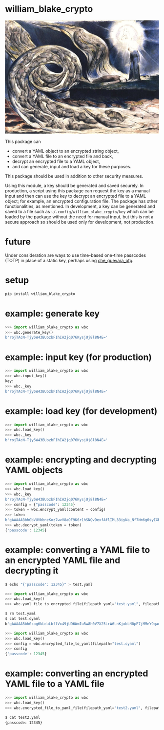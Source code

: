 # william_blake_crypto

![](https://raw.githubusercontent.com/wdbm/william_blake_crypto/master/william_blake_crypto.png)

This package can

- convert a YAML object to an encrypted string object,
- convert a YAML file to an encrypted file and back,
- decrypt an encrypted file to a YAML object,
- and can generate, input and load a key for these purposes.

This package should be used in addition to other security measures.

Using this module, a key should be generated and saved securely. In production, a script using this package can request the key as a manual input and then can use the key to decrypt an encrypted file to a YAML object; for example, an encrypted configuration file. The package has other functionalities, as mentioned. In development, a key can be generated and saved to a file such as `~/.config/william_blake_crypto/key` which can be loaded by the package without the need for manual input, but this is not a secure approach so should be used only for development, not production.

# future

Under consideration are ways to use time-based one-time passcodes (TOTP) in place of a static key, perhaps using [che_guevara_otp](https://github.com/wdbm/che_guevara_otp).

# setup

```Bash
pip install william_blake_crypto
```

# example: generate key

```Python
>>> import william_blake_crypto as wbc
>>> wbc.generate_key()
b'rojTAcN-Tjy6W43BUozbFIhIA2jq076KysjUj8l8N4E='
```

# example: input key (for production)

```Python
>>> import william_blake_crypto as wbc
>>> wbc.input_key()
key: 
>>> wbc._key
b'rojTAcN-Tjy6W43BUozbFIhIA2jq076KysjUj8l8N4E='
```

# example: load key (for development)

```Python
>>> import william_blake_crypto as wbc
>>> wbc.load_key()
>>> wbc._key
b'rojTAcN-Tjy6W43BUozbFIhIA2jq076KysjUj8l8N4E='
```

# example: encrypting and decrypting YAML objects

```Python
>>> import william_blake_crypto as wbc
>>> wbc.load_key()
>>> wbc._key
b'rojTAcN-Tjy6W43BUozbFIhIA2jq076KysjUj8l8N4E='
>>> config = {"passcode": 12345}
>>> token = wbc.encrypt_yaml(content = config)
>>> token
b'gAAAAABbhGbVUVbbneKoz7wvV8aOF9K6r1hSNQvDexfAflIML33iyNa_Nf7Nm6g6syIXBkyANTHw3RlGMIsCgDligdts78a6VxrBaxbOIhGqSkzNtA5GDK4='
>>> wbc.decrypt_yaml(token = token)
{'passcode': 12345}
```

# example: converting a YAML file to an encrypted YAML file and decrypting it

```Bash
$ echo "{'passcode': 12345}" > test.yaml
```

```Python
>>> import william_blake_crypto as wbc
>>> wbc.load_key()
>>> wbc.yaml_file_to_encrypted_file(filepath_yaml="test.yaml", filepath_encrypted="test.cyaml")
```

```Bash
$ rm test.yaml
$ cat test.cyaml 
b'gAAAAABbhGzog6kLduLbflVx49jUD6WmIuRw8h0V7X25LrW6LnKjxbLN0pE7jMMeY9qaeGysjLsz-XA8EZ_LQVGslXhicpxLtt9K0CYFFYv2UZ3XEDt8oEI='
```

```Python
>>> import william_blake_crypto as wbc
>>> wbc.load_key()
>>> config = wbc.encrypted_file_to_yaml(filepath="test.cyaml")
>>> config
{'passcode': 12345}
```

# example: converting an encrypted YAML file to a YAML file

```Python
>>> import william_blake_crypto as wbc
>>> wbc.load_key()
>>> wbc.encrypted_file_to_yaml_file(filepath_yaml="test2.yaml", filepath_encrypted="test.cyaml")
```

```Bash
$ cat test2.yaml 
{passcode: 12345}
```
